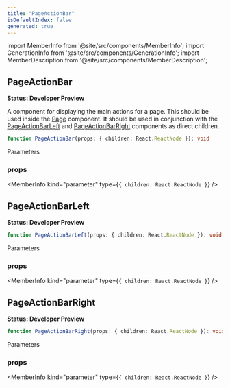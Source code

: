 ```yaml
---
title: "PageActionBar"
isDefaultIndex: false
generated: true
---
```

<!-- This file was generated from the Vendure source. Do not modify. Instead, re-run the "docs:build" script -->
import MemberInfo from '@site/src/components/MemberInfo';
import GenerationInfo from '@site/src/components/GenerationInfo';
import MemberDescription from '@site/src/components/MemberDescription';


## PageActionBar

<GenerationInfo sourceFile="packages/dashboard/src/lib/framework/layout-engine/page-layout.tsx" sourceLine="261" packageName="@vendure/dashboard" since="3.3.0" />

**Status: Developer Preview**

A component for displaying the main actions for a page. This should be used inside the <a href='/reference/dashboard/components/page#page'>Page</a> component.
It should be used in conjunction with the <a href='/reference/dashboard/components/page-action-bar#pageactionbarleft'>PageActionBarLeft</a> and <a href='/reference/dashboard/components/page-action-bar#pageactionbarright'>PageActionBarRight</a> components
as direct children.

```ts title="Signature"
function PageActionBar(props: { children: React.ReactNode }): void
```
Parameters

### props

<MemberInfo kind="parameter" type={`{ children: React.ReactNode }`} />



## PageActionBarLeft

<GenerationInfo sourceFile="packages/dashboard/src/lib/framework/layout-engine/page-layout.tsx" sourceLine="287" packageName="@vendure/dashboard" since="3.3.0" />

**Status: Developer Preview**

```ts title="Signature"
function PageActionBarLeft(props: { children: React.ReactNode }): void
```
Parameters

### props

<MemberInfo kind="parameter" type={`{ children: React.ReactNode }`} />



## PageActionBarRight

<GenerationInfo sourceFile="packages/dashboard/src/lib/framework/layout-engine/page-layout.tsx" sourceLine="299" packageName="@vendure/dashboard" since="3.3.0" />

**Status: Developer Preview**

```ts title="Signature"
function PageActionBarRight(props: { children: React.ReactNode }): void
```
Parameters

### props

<MemberInfo kind="parameter" type={`{ children: React.ReactNode }`} />

